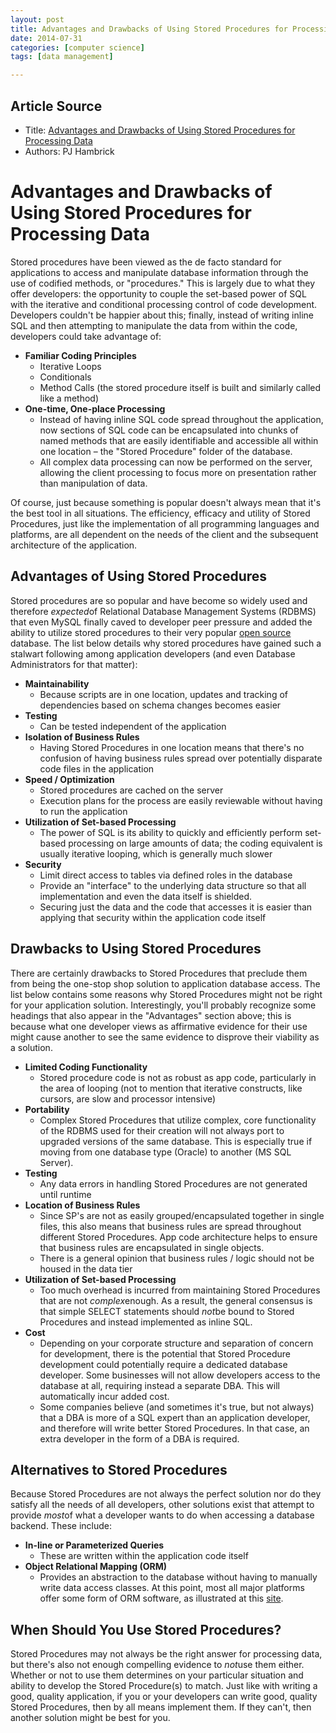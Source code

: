 ```yaml
---
layout: post
title: Advantages and Drawbacks of Using Stored Procedures for Processing Data 
date: 2014-07-31
categories: [computer science]
tags: [data management]

---
```


## Article Source
* Title: [Advantages and Drawbacks of Using Stored Procedures for Processing Data](http://www.seguetech.com/blog/06/04/Advantage-drawbacks-stored-procedures-processing-data)
* Authors: PJ Hambrick



# Advantages and Drawbacks of Using Stored Procedures for Processing Data

Stored procedures have been viewed as the de facto standard for
applications to access and manipulate database information through the
use of codified methods, or "procedures." This is largely due to what
they offer developers: the opportunity to couple the set-based power of
SQL with the iterative and conditional processing control of code
development. Developers couldn't be happier about this; finally, instead
of writing inline SQL and then attempting to manipulate the data from
within the code, developers could take advantage of:

-   **Familiar Coding Principles**
    -   Iterative Loops
    -   Conditionals
    -   Method Calls (the stored procedure itself is built and similarly
        called like a method)
-   **One-time, One-place Processing**
    -   Instead of having inline SQL code spread throughout the
        application, now sections of SQL code can be encapsulated into
        chunks of named methods that are easily identifiable and
        accessible all within one location – the "Stored Procedure"
        folder of the database.
    -   All complex data processing can now be performed on the server,
        allowing the client processing to focus more on presentation
        rather than manipulation of data.

Of course, just because something is popular doesn't always mean that
it's the best tool in all situations. The efficiency, efficacy and
utility of Stored Procedures, just like the implementation of all
programming languages and platforms, are all dependent on the needs of
the client and the subsequent architecture of the application.

Advantages of Using Stored Procedures
-------------------------------------

Stored procedures are so popular and have become so widely used and
therefore *expected*of Relational Database Management Systems (RDBMS)
that even MySQL finally caved to developer peer pressure and added the
ability to utilize stored procedures to their very popular [open
source](http://www.seguetech.com/blog/2013/03/27/open-source-best-for-your-company)
database. The list below details why stored procedures have gained such
a stalwart following among application developers (and even Database
Administrators for that matter):

-   **Maintainability**
    -   Because scripts are in one location, updates and tracking of
        dependencies based on schema changes becomes easier
-   **Testing**
    -   Can be tested independent of the application
-   **Isolation of Business Rules**
    -   Having Stored Procedures in one location means that there's no
        confusion of having business rules spread over potentially
        disparate code files in the application
-   **Speed / Optimization**
    -   Stored procedures are cached on the server
    -   Execution plans for the process are easily reviewable without
        having to run the application
-   **Utilization of Set-based Processing**
    -   The power of SQL is its ability to quickly and efficiently
        perform set-based processing on large amounts of data; the
        coding equivalent is usually iterative looping, which is
        generally much slower
-   **Security**
    -   Limit direct access to tables via defined roles in the database
    -   Provide an "interface" to the underlying data structure so that
        all implementation and even the data itself is shielded.
    -   Securing just the data and the code that accesses it is easier
        than applying that security within the application code itself

Drawbacks to Using Stored Procedures
------------------------------------

There are certainly drawbacks to Stored Procedures that preclude them
from being the one-stop shop solution to application database access.
The list below contains some reasons why Stored Procedures might not be
right for your application solution. Interestingly, you'll probably
recognize some headings that also appear in the "Advantages" section
above; this is because what one developer views as affirmative evidence
for their use might cause another to see the same evidence to disprove
their viability as a solution.

-   **Limited Coding Functionality**
    -   Stored procedure code is not as robust as app code, particularly
        in the area of looping (not to mention that iterative
        constructs, like cursors, are slow and processor intensive)
-   **Portability**
    -   Complex Stored Procedures that utilize complex, core
        functionality of the RDBMS used for their creation will not
        always port to upgraded versions of the same database. This is
        especially true if moving from one database type (Oracle) to
        another (MS SQL Server).
-   **Testing**
    -   Any data errors in handling Stored Procedures are not generated
        until runtime
-   **Location of Business Rules**
    -   Since SP's are not as easily grouped/encapsulated together in
        single files, this also means that business rules are spread
        throughout different Stored Procedures. App code architecture
        helps to ensure that business rules are encapsulated in single
        objects.
    -   There is a general opinion that business rules / logic should
        not be housed in the data tier
-   **Utilization of Set-based Processing**
    -   Too much overhead is incurred from maintaining Stored Procedures
        that are not *complex*enough. As a result, the general consensus
        is that simple SELECT statements should *not*be bound to Stored
        Procedures and instead implemented as inline SQL.
-   **Cost**
    -   Depending on your corporate structure and separation of concern
        for development, there is the potential that Stored Procedure
        development could potentially require a dedicated database
        developer. Some businesses will not allow developers access to
        the database at all, requiring instead a separate DBA. This will
        automatically incur added cost.
    -   Some companies believe (and sometimes it's true, but not always)
        that a DBA is more of a SQL expert than an application
        developer, and therefore will write better Stored Procedures. In
        that case, an extra developer in the form of a DBA is required.

Alternatives to Stored Procedures
---------------------------------

Because Stored Procedures are not always the perfect solution nor do
they satisfy all the needs of all developers, other solutions exist that
attempt to provide *most*of what a developer wants to do when accessing
a database backend. These include:

-   **In-line or Parameterized Queries**
    -   These are written within the application code itself
-   **Object Relational Mapping (ORM)**
    -   Provides an abstraction to the database without having to
        manually write data access classes. At this point, most all
        major platforms offer some form of ORM software, as illustrated
        at this
        [site](http://en.wikipedia.org/wiki/List_of_object-relational_mapping_software).

When Should You Use Stored Procedures?
--------------------------------------

Stored Procedures may not always be the right answer for processing
data, but there's also not enough compelling evidence to *not*use them
either. Whether or not to use them determines on your particular
situation and ability to develop the Stored Procedure(s) to match. Just
like with writing a good, quality application, if you or your developers
can write good, quality Stored Procedures, then by all means implement
them. If they can't, then another solution might be best for you.